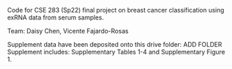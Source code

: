 Code for CSE 283 (Sp22) final project on breast cancer classification using exRNA data from serum samples.

Team: Daisy Chen, Vicente Fajardo-Rosas

Supplement data have been deposited onto this drive folder: ADD FOLDER\
Supplement includes: Supplementary Tables 1-4 and Supplementary Figure 1.
